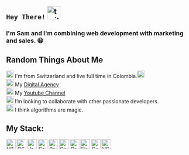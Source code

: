 ## `Hey There!` <img src="https://github.com/samfromaway/samfromaway/blob/master/.github/images/fire.gif?raw=true" alt="twitter" width="36" height="36"/>

### I'm Sam and I'm combining web development with marketing and sales. 😀

## Random Things About Me

<img src="https://github.com/samfromaway/samfromaway/blob/master/.github/images/swiss.png?raw=true" alt="Switzerland" width="20" height="20"/> I'm from Switzerland and live full time in Colombia.<img src="https://github.com/samfromaway/samfromaway/blob/master/.github/images/colombia.png?raw=true" alt="Colombia" width="20" height="20"/>
<br />
<img src="https://github.com/samfromaway/samfromaway/blob/master/.github/images/personal-computer_1f4bb.png?raw=true" alt="Agency" width="20" height="20"/> My [Digital Agency](https://dev-world.agency/)
<br />
<img src="https://github.com/samfromaway/samfromaway/blob/master/.github/images/yt.png?raw=true" alt="Youtube" width="20" height="20"/> My [Youtube Channel](https://www.youtube.com/c/dev-world-info)
<br />
<img src="https://github.com/samfromaway/samfromaway/blob/master/.github/images/ninja_1f977.png?raw=true" alt="Colab" width="20" height="20"/> I’m looking to collaborate with other passionate developers.
<br />
<img src="https://github.com/samfromaway/samfromaway/blob/master/.github/images/man-mage_1f9d9-200d-2642-fe0f.png?raw=true" alt="Magic" width="20" height="20"/> I think algorithms are magic.

## My Stack:

<img align="left" alt="HTML" width="26px" src="https://github.com/samfromaway/samfromaway/blob/master/.github/images/html.png?raw=true" />
<img align="left" alt="CSS" width="26px" src="https://github.com/samfromaway/samfromaway/blob/master/.github/images/css.png?raw=true" />
<img align="left" alt="JavaScript" width="26px" src="https://github.com/samfromaway/samfromaway/blob/master/.github/images/javascript.png?raw=true" />
<img align="left" alt="Sass" width="26px" src="https://github.com/samfromaway/samfromaway/blob/master/.github/images/sass.png?raw=true" />
<img align="left" alt="React" width="26px" src="https://github.com/samfromaway/samfromaway/blob/master/.github/images/react.png?raw=true" />
<img align="left" alt="Gatsby" width="26px" src="https://github.com/samfromaway/samfromaway/blob/master/.github/images/gatsby.png?raw=true" />
<img align="left" alt="GraphQL" width="26px" src="https://github.com/samfromaway/samfromaway/blob/master/.github/images/graphql.png?raw=true" />
<img align="left" alt="Firebase" width="26px" src="https://github.com/samfromaway/samfromaway/blob/master/.github/images/firebase-1-logo-pngrepo-com.png?raw=true" />
<img align="left" alt="Contentful" width="26px" src="https://github.com/samfromaway/samfromaway/blob/master/.github/images/472182.png?raw=true" />
<img align="left" alt="VS-Code" width="26px" src="https://github.com/samfromaway/samfromaway/blob/master/.github/images/visual-studio-code.png?raw=true" />
